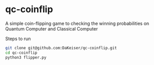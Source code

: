 # qc-coinflip
A simple coin-flipping game to checking the winning probabilities on Quantum Computer and Classical Computer

Steps to run
```sh
git clone git@github.com:DaKeiser/qc-coinflip.git
cd qc-coinflip
python3 flipper.py
```
